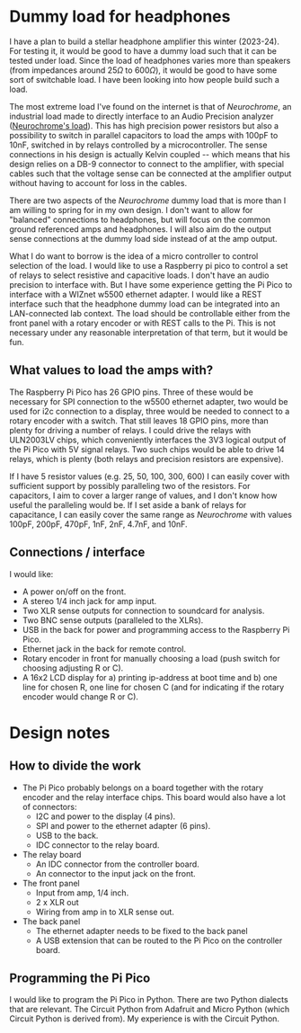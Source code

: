 # Dummy load for headphones

I have a plan to build a stellar headphone amplifier this winter (2023-24). For
testing it, it would be good to have a dummy load such that it can be tested
under load. Since the load of headphones varies more than speakers (from
impedances around $25\Omega$ to $600\Omega$), it would be good to have some sort
of switchable load. I have been looking into how people build such a load.

The most extreme load I've found on the internet is that of *Neurochrome*, an
industrial load made to directly interface to an Audio Precision analyzer
([Neurochrome's load](https://neurochrome.com/products/headphone-dummy-load)).
This has high precision power resistors but also a possibility to switch in
parallel capacitors to load the amps with 100pF to 10nF, switched in by relays
controlled by a microcontroller. The sense connections in his design is actually
Kelvin coupled -- which means that his design relies on a DB-9 connector to
connect to the amplifier, with special cables such that the voltage sense can be
connected at the amplifier output without having to account for loss in the
cables. 

There are two aspects of the *Neurochrome* dummy load that is more than I am
willing to spring for in my own design. I don't want to allow for "balanced"
connections to headphones, but will focus on the common ground referenced amps
and headphones. I will also aim do the output sense connections at the dummy
load side instead of at the amp output. 

What I do want to borrow is the idea of a micro controller to control selection
of the load. I would like to use a Raspberry pi pico to control a set of relays
to select resistive and capacitive loads. I don't have an audio
precision to interface with. But I have some experience getting
the Pi Pico to interface with a WIZnet w5500 ethernet adapter. 
I would like a REST interface such that the headphone dummy
load can be integrated into an LAN-connected lab context. The
load should be controllable either from the front panel with a rotary encoder or with REST calls to the Pi. This is not necessary under any reasonable interpretation of that term, but it would be fun.

## What values to load the amps with?

The Raspberry Pi Pico has 26 GPIO pins. Three of these would be necessary for
SPI connection to the w5500 ethernet adapter, two would be used for i2c
connection to a display, three would be needed to connect to a rotary encoder
with a switch. That still leaves 18 GPIO pins, more than plenty for driving a
number of relays. I could drive the relays with ULN2003LV chips, which
conveniently interfaces the 3V3 logical output of the Pi Pico with 5V signal
relays. Two such chips would be able to drive 14 relays, which is plenty (both
relays and precision resistors are expensive). 

If I have 5 resistor values (e.g. 25, 50, 100, 300, 600) I can easily cover with
sufficient support by possibly paralleling two of the resistors.  For capacitors, I aim to cover a larger
range of values, and I don't know how useful the paralleling would be. If I set aside a bank of relays for capacitance, I can easily cover the same
range as *Neurochrome* with values 100pF, 200pF, 470pF, 1nF, 2nF, 4.7nF, and 10nF. 

## Connections / interface

I would like:

- A power on/off on the front.
- A stereo 1/4 inch jack for amp input. 
- Two XLR sense outputs for connection to soundcard for analysis.
- Two BNC sense outputs (paralleled to the XLRs).
- USB in the back for power and programming access to the Raspberry Pi Pico.
- Ethernet jack in the back for remote control.
- Rotary encoder in front for manually choosing a load (push switch for choosing adjusting R or C).
- A 16x2 LCD display for a) printing ip-address at boot time and b) one line for chosen R, one line for chosen C (and for indicating if the rotary encoder would change R or C). 

# Design notes

## How to divide the work


- The Pi Pico probably belongs on a board together with the rotary encoder and the relay interface chips. This board would also have a lot of connectors:
  - I2C and power to the display (4 pins).
  - SPI and power to the ethernet adapter (6 pins).
  - USB to the back.
  - IDC connector to the relay board.
- The relay board 
  - An IDC connector from the controller board.
  - An connector to the input jack on the front.
- The front panel
  - Input from amp, 1/4 inch.
  - 2 x XLR out
  - Wiring from amp in to XLR sense out.
- The back panel
  - The ethernet adapter needs to be fixed to the back panel
  - A USB extension that can be routed to the Pi Pico on the controller board.

## Programming the Pi Pico

I would like to program the Pi Pico in Python. There are two Python dialects
that are relevant. The Circuit Python from Adafruit and Micro Python (which Circuit Python is derived from). My experience is with the Circuit Python. 